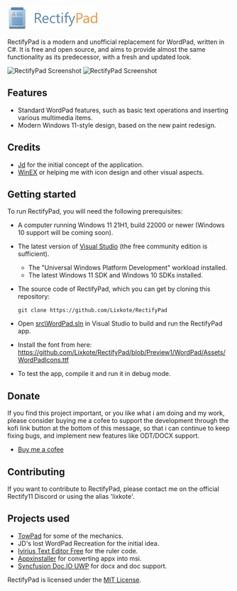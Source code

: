 <p align="left">
    <img src="https://raw.githubusercontent.com/Lixkote/RectifyPad/master/logo.png">
</p>

RectifyPad is a modern and unofficial replacement for WordPad, written in C#. It is free and open source, and aims to provide almost the same functionality as its predecessor, with a fresh and updated look.

![RectifyPad Screenshot](https://github.com/Lixkote/WordPad11/blob/main/darkpreview.png)
![RectifyPad Screenshot](https://github.com/Lixkote/WordPad11/blob/main/lightpreviewnew.png)

## Features
- Standard WordPad features, such as basic text operations and inserting various multimedia items.
- Modern Windows 11-style design, based on the new paint redesign.

## Credits
 - [Jd](https://github.com/Jd-1206) for the initial concept of the application.
 - [WinEX](https://github.com/WinExperiments) or helping me with icon design and other visual aspects.

## Getting started
To run RectifyPad, you will need the following prerequisites:
- A computer running Windows 11 21H1, build 22000 or newer (Windows 10 support will be coming soon).
- The latest version of [Visual Studio](https://developer.microsoft.com/en-us/windows/downloads) (the free community edition is sufficient).
  - The "Universal Windows Platform Development" workload installed.
  - The latest Windows 11 SDK and Windows 10 SDKs installed.


- The source code of RectifyPad, which you can get by cloning this repository:
    ```
    git clone https://github.com/Lixkote/RectifyPad
    ```

- Open [src\WordPad.sln](/src/WordPad.sln) in Visual Studio to build and run the RectifyPad app.
- Install the font from here: https://github.com/Lixkote/RectifyPad/blob/Preview1/WordPad/Assets/WordPadIcons.ttf
- To test the app, compile it and run it in debug mode.

## Donate
If you find this project important, or you like what i am doing and my work, please consider buying me a cofee to support the development through the kofi link button at the bottom of this message, so that i can continue to keep fixing bugs, and implement new features like ODT/DOCX support.
- [Buy me a cofee](https://ko-fi.com/lixkote)

## Contributing
If you want to contribute to RectifyPad, please contact me on the official Rectify11 Discord or using the alias 'lixkote'.

## Projects used
 - [TowPad](https://github.com/itsWindows11/TowPad) for some of the mechanics.
 - JD's lost WordPad Recreation for the initial idea.
 - [Ivirius Text Editor Free](https://apps.microsoft.com/detail/9mv281zzf51p?hl=pl-pl&gl=TW) for the ruler code.
 - [Appxinstaller](https://github.com/aL3891/AppxInstaller/tree/master) for converting appx into msi.
 - [Syncfusion Doc.IO UWP](https://www.nuget.org/packages/Syncfusion.DocIO.UWP/19.2.0.51) for docx and doc support.
  
RectifyPad is licensed under the [MIT License](./LICENSE).
